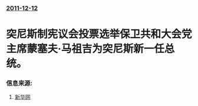 ### [2011-12-12](/news/2011/12/12/index.md)

##### 
# 突尼斯制宪议会投票选举保卫共和大会党主席蒙塞夫·马祖吉为突尼斯新一任总统。




### 信息来源:

1. [新华网](http://news.xinhuanet.com/world/2011-12/13/c_122412247.htm)
